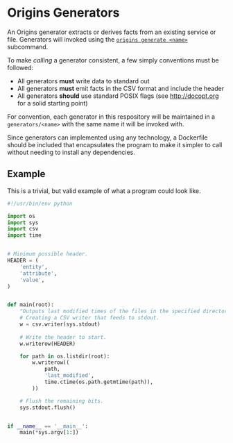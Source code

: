 # Origins Generators

An Origins generator extracts or derives facts from an existing service or file. Generators will invoked using the [`origins generate <name>`](https://github.com/chop-dbhi/origins/issues/135) subcommand.

To make *calling* a generator consistent, a few simply conventions must be followed:

- All generators **must** write data to standard out
- All generators **must** emit facts in the CSV format and include the header
- All generators **should** use standard POSIX flags (see http://docopt.org for a solid starting point)

For convention, each generator in this respository will be maintained in a `generators/<name>` with the same name it will be invoked with.

Since generators can implemented using any technology, a Dockerfile should be included that encapsulates the program to make it simpler to call without needing to install any dependencies.

## Example

This is a trivial, but valid example of what a program could look like.

```python
#!/usr/bin/env python

import os
import sys
import csv
import time


# Minimum possible header.
HEADER = (
    'entity',
    'attribute',
    'value',
)


def main(root):
    "Outputs last modified times of the files in the specified directory."
    # Creating a CSV writer that feeds to stdout.
    w = csv.writer(sys.stdout)
    
    # Write the header to start.
    w.writerow(HEADER)

    for path in os.listdir(root):
        w.writerow((
            path,
            'last_modified',
            time.ctime(os.path.getmtime(path)),
        ))

    # Flush the remaining bits.
    sys.stdout.flush()


if __name__ == '__main__':
    main(*sys.argv[1:])
```
